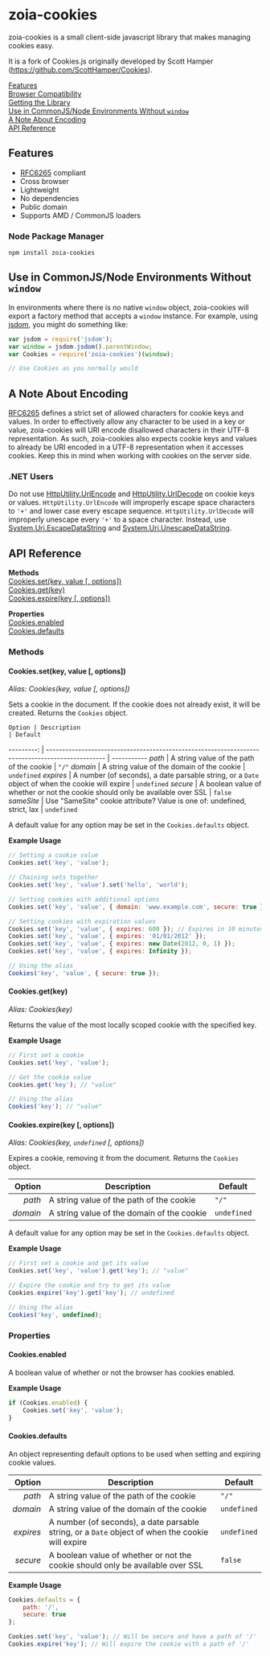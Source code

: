 # zoia-cookies

zoia-cookies is a small client-side javascript library that makes managing cookies easy.

It is a fork of Cookies.js originally developed by Scott Hamper (https://github.com/ScottHamper/Cookies).

[Features](#features)<br>
[Browser Compatibility](#browser-compatibility)<br>
[Getting the Library](#getting-the-library)<br>
[Use in CommonJS/Node Environments Without `window`](#use-in-commonjsnode-environments-without-window)<br>
[A Note About Encoding](#a-note-about-encoding)<br>
[API Reference](#api-reference)

## Features

- [RFC6265](http://www.rfc-editor.org/rfc/rfc6265.txt) compliant
- Cross browser
- Lightweight
- No dependencies
- Public domain
- Supports AMD / CommonJS loaders

### Node Package Manager

`npm install zoia-cookies`

## Use in CommonJS/Node Environments Without `window`

In environments where there is no native `window` object, zoia-cookies will export a factory method that accepts a `window` instance. For example, using [jsdom](https://github.com/tmpvar/jsdom), you might do something like:

```javascript
var jsdom = require('jsdom');
var window = jsdom.jsdom().parentWindow;
var Cookies = require('zoia-cookies')(window);

// Use Cookies as you normally would
```

## A Note About Encoding

[RFC6265](http://www.rfc-editor.org/rfc/rfc6265.txt) defines a strict set of allowed characters for cookie keys and values. In order to effectively allow any character to be used in a key or value, zoia-cookies will URI encode disallowed characters in their UTF-8 representation. As such, zoia-cookies also expects cookie keys and values to already be URI encoded in a UTF-8 representation when it accesses cookies. Keep this in mind when working with cookies on the server side.

### .NET Users

Do not use [HttpUtility.UrlEncode](http://msdn.microsoft.com/en-us/library/4fkewx0t.aspx) and [HttpUtility.UrlDecode](http://msdn.microsoft.com/en-us/library/adwtk1fy.aspx) on cookie keys or values. `HttpUtility.UrlEncode` will improperly escape space characters to `'+'` and lower case every escape sequence. `HttpUtility.UrlDecode` will improperly unescape every `'+'` to a space character. Instead, use [System.Uri.EscapeDataString](http://msdn.microsoft.com/en-us/library/system.uri.escapedatastring.aspx) and [System.Uri.UnescapeDataString](http://msdn.microsoft.com/en-us/library/system.uri.unescapedatastring.aspx).

## API Reference

**Methods**<br>
[Cookies.set(key, value [, options])](#cookiessetkey-value--options)<br>
[Cookies.get(key)](#cookiesgetkey)<br>
[Cookies.expire(key [, options])](#cookiesexpirekey--options)

**Properties**<br>
[Cookies.enabled](#cookiesenabled)<br>
[Cookies.defaults](#cookiesdefaults)

### Methods

#### Cookies.set(key, value [, options])

_Alias: Cookies(key, value [, options])_

Sets a cookie in the document. If the cookie does not already exist, it will be created. Returns the `Cookies` object.

```
Option | Description                                                                                      | Default
```

---------: | ------------------------------------------------------------------------------------------------ | ----------- _path_ | A string value of the path of the cookie | `"/"` _domain_ | A string value of the domain of the cookie | `undefined` _expires_ | A number (of seconds), a date parsable string, or a `Date` object of when the cookie will expire | `undefined` _secure_ | A boolean value of whether or not the cookie should only be available over SSL | `false` _sameSite_ | Use "SameSite" cookie attribute? Value is one of: undefined, strict, lax | `undefined`

A default value for any option may be set in the `Cookies.defaults` object.

**Example Usage**

```javascript
// Setting a cookie value
Cookies.set('key', 'value');

// Chaining sets together
Cookies.set('key', 'value').set('hello', 'world');

// Setting cookies with additional options
Cookies.set('key', 'value', { domain: 'www.example.com', secure: true });

// Setting cookies with expiration values
Cookies.set('key', 'value', { expires: 600 }); // Expires in 10 minutes
Cookies.set('key', 'value', { expires: '01/01/2012' });
Cookies.set('key', 'value', { expires: new Date(2012, 0, 1) });
Cookies.set('key', 'value', { expires: Infinity });

// Using the alias
Cookies('key', 'value', { secure: true });
```

#### Cookies.get(key)

_Alias: Cookies(key)_

Returns the value of the most locally scoped cookie with the specified key.

**Example Usage**

```javascript
// First set a cookie
Cookies.set('key', 'value');

// Get the cookie value
Cookies.get('key'); // "value"

// Using the alias
Cookies('key'); // "value"
```

#### Cookies.expire(key [, options])

_Alias: Cookies(key, `undefined` [, options])_

Expires a cookie, removing it from the document. Returns the `Cookies` object.

  Option | Description                                | Default
-------: | ------------------------------------------ | -----------
  _path_ | A string value of the path of the cookie   | `"/"`
_domain_ | A string value of the domain of the cookie | `undefined`

A default value for any option may be set in the `Cookies.defaults` object.

**Example Usage**

```javascript
// First set a cookie and get its value
Cookies.set('key', 'value').get('key'); // "value"

// Expire the cookie and try to get its value
Cookies.expire('key').get('key'); // undefined

// Using the alias
Cookies('key', undefined);
```

### Properties

#### Cookies.enabled

A boolean value of whether or not the browser has cookies enabled.

**Example Usage**

```javascript
if (Cookies.enabled) {
    Cookies.set('key', 'value');
}
```

#### Cookies.defaults

An object representing default options to be used when setting and expiring cookie values.

   Option | Description                                                                                      | Default
--------: | ------------------------------------------------------------------------------------------------ | -----------
   _path_ | A string value of the path of the cookie                                                         | `"/"`
 _domain_ | A string value of the domain of the cookie                                                       | `undefined`
_expires_ | A number (of seconds), a date parsable string, or a `Date` object of when the cookie will expire | `undefined`
 _secure_ | A boolean value of whether or not the cookie should only be available over SSL                   | `false`

**Example Usage**

```javascript
Cookies.defaults = {
    path: '/',
    secure: true
};

Cookies.set('key', 'value'); // Will be secure and have a path of '/'
Cookies.expire('key'); // Will expire the cookie with a path of '/'
```
